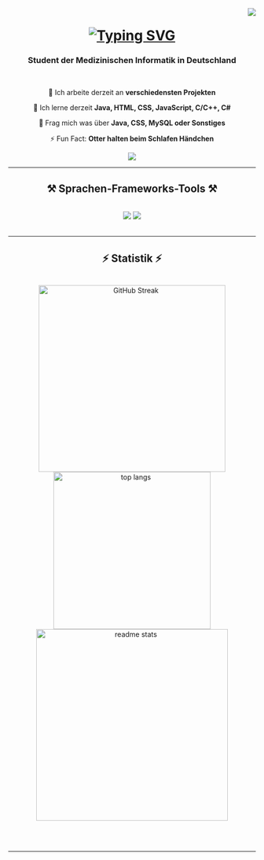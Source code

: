 <img align="right" src="https://visitor-badge.laobi.icu/badge?page_id=danielneu-dev.danielneu-dev&left_color=red&right_color:green&left_text=Hallo%20Besucher" />

<h1 align="center">
  <a href="https://git.io/typing-svg">
    <img src="https://readme-typing-svg.demolab.com?font=Righteous&size=25&duration=4000&pause=1000&center=true&vCenter=true&random=false&width=435&lines=Hey, du!;+Hier+ist+Daniel+Neumann!;" alt="Typing SVG" />
  </a>
</h1>

<h3 align="center">Student der Medizinischen Informatik in Deutschland</h3>

<br/>

<div align="center">

  🔭 Ich arbeite derzeit an **verschiedensten Projekten**

  🌱 Ich lerne derzeit **Java, HTML, CSS, JavaScript, C/C++, C#**

  💬 Frag mich was über **Java, CSS, MySQL oder Sonstiges**

  ⚡ Fun Fact: **Otter halten beim Schlafen Händchen**

</div>

<div align="center">
  <a href="https://danielneu-dev.github.io/" target="_blank">
     <img src="https://img.shields.io/badge/Portfolio-255E63?style=for-the-badge&logo=About.me&logoColor=white" target="_blank" />
  </a>
</div>

<hr/>
 
<h2 align="center">⚒️ Sprachen-Frameworks-Tools ⚒️</h2>

<br/>

<div align="center">
    <img src="https://skillicons.dev/icons?i=java,html,css,vscode,github,git" />
    <img src="https://skillicons.dev/icons?i=mysql,javascript,nodejs,c,express" /><br>
</div>

<br/>

<hr/>

<h2 align="center">⚡ Statistik ⚡</h2>

<br>

<div align=center>
  <img width=380 src="https://streak-stats.demolab.com?user=danielneu-dev&count_private=true&theme=prussian&border_radius=10&locale=de" alt="GitHub Streak" />
  <img width=320 src="https://github-readme-stats-salesp07.vercel.app/api/top-langs/?username=danielneu-dev&langs_count=8&layout=compact&theme=prussian&border_radius=10&size_weight=0.5&count_weight=0.5" alt="top langs" />
  <br/>
  <img width=390 src="https://github-readme-stats.vercel.app/api?username=danielneu-dev&count_private=true&show_icons=true&theme=prussian&border_radius=10&locale=de" alt="readme stats" />
</div>

<br/><br/>

<hr/>
